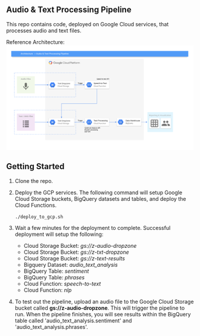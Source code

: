 ## Audio & Text Processing Pipeline

This repo contains code, deployed on Google Cloud services, that processes audio and text files. 

Reference Architecture:
![Architecture](./assets/architecture.png)

## Getting Started

1. Clone the repo. 
2. Deploy the GCP services. The following command will setup Google Cloud Storage buckets, BigQuery datasets and tables, and deploy the Cloud Functions. 
    ```
    ./deploy_to_gcp.sh
    ```
3. Wait a few minutes for the deployment to complete. Successful deployment will setup the following: 
    - Cloud Storage Bucket: *gs://z-audio-dropzone*
    - Cloud Storage Bucket: *gs://z-txt-dropzone*
    - Cloud Storage Bucket: *gs://z-text-results*
    - Bigquery Dataset: *audio_text_analysis*
    - BigQuery Table: *sentiment*
    - BigQuery Table: *phrases*
    - Cloud Function: *speech-to-text*
    - Cloud Function: *nlp*

4. To test out the pipeline, upload an audio file to the Google Cloud Storage bucket called **gs://z-audio-dropzone**. This will trigger the pipeline to run. When the pipeline finishes, you will see results within the BigQuery table called 'audio_text_analysis.sentiment' and 'audio_text_analysis.phrases'.


